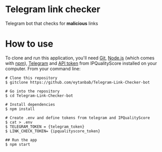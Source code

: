 # Telegram link checker

Telegram bot that checks for **malicious** links

# How to use

To clone and run this application, you'll need [Git](https://git-scm.com/), [Node.js](https://nodejs.org/en/download/) (which comes with [npm](http://npmjs.com/)), [Telegram](https://telegram.org/) and [API token](https://www.ipqualityscore.com/) from IPQualityScore installed on your computer.
From your command line:

    # Clone this repository
    $ gitclone https://github.com/eytanbab/Telegram-Link-Checker-bot

    # Go into the repository
    $ cd Telegram-Link-Checker-bot

    # Install dependencies
    $ npm install

    # Create .env and define tokens from telegram and IPQualityScore
    $ cat > .env
    $ TELEGRAM_TOKEN = {telegram_token}
    $ LINK_CHECK_TOKEN= {ipqualityscore_token}

    ## Run the app
    $ npm start

